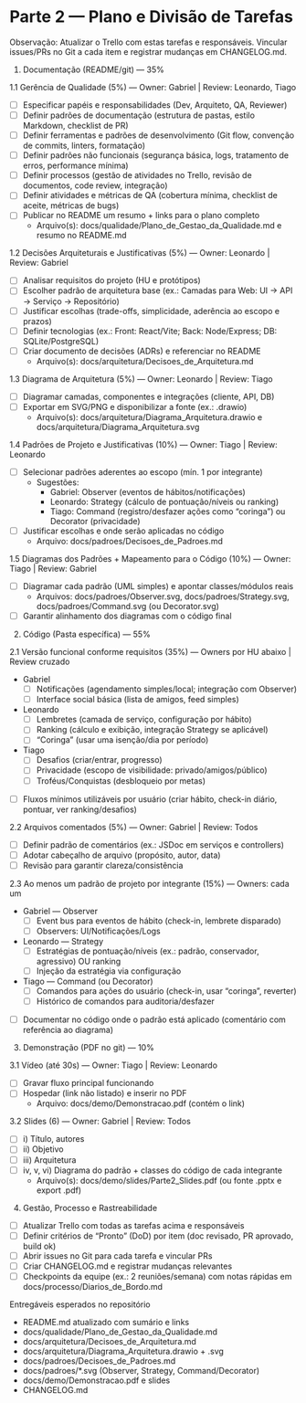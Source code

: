 # Parte 2 — Plano e Divisão de Tarefas


Observação: Atualizar o Trello com estas tarefas e responsáveis. Vincular issues/PRs no Git a cada item e registrar mudanças em CHANGELOG.md.

1) Documentação (README/git) — 35%

1.1 Gerência de Qualidade (5%) — Owner: Gabriel | Review: Leonardo, Tiago
- [ ] Especificar papéis e responsabilidades (Dev, Arquiteto, QA, Reviewer)
- [ ] Definir padrões de documentação (estrutura de pastas, estilo Markdown, checklist de PR)
- [ ] Definir ferramentas e padrões de desenvolvimento (Git flow, convenção de commits, linters, formatação)
- [ ] Definir padrões não funcionais (segurança básica, logs, tratamento de erros, performance mínima)
- [ ] Definir processos (gestão de atividades no Trello, revisão de documentos, code review, integração)
- [ ] Definir atividades e métricas de QA (cobertura mínima, checklist de aceite, métricas de bugs)
- [ ] Publicar no README um resumo + links para o plano completo
  - Arquivo(s): docs/qualidade/Plano_de_Gestao_da_Qualidade.md e resumo no README.md

1.2 Decisões Arquiteturais e Justificativas (5%) — Owner: Leonardo | Review: Gabriel
- [ ] Analisar requisitos do projeto (HU e protótipos)
- [ ] Escolher padrão de arquitetura base (ex.: Camadas para Web: UI → API → Serviço → Repositório)
- [ ] Justificar escolhas (trade-offs, simplicidade, aderência ao escopo e prazos)
- [ ] Definir tecnologias (ex.: Front: React/Vite; Back: Node/Express; DB: SQLite/PostgreSQL)
- [ ] Criar documento de decisões (ADRs) e referenciar no README
  - Arquivo(s): docs/arquitetura/Decisoes_de_Arquitetura.md

1.3 Diagrama de Arquitetura (5%) — Owner: Leonardo | Review: Tiago
- [ ] Diagramar camadas, componentes e integrações (cliente, API, DB)
- [ ] Exportar em SVG/PNG e disponibilizar a fonte (ex.: .drawio)
  - Arquivo(s): docs/arquitetura/Diagrama_Arquitetura.drawio e docs/arquitetura/Diagrama_Arquitetura.svg

1.4 Padrões de Projeto e Justificativas (10%) — Owner: Tiago | Review: Leonardo
- [ ] Selecionar padrões aderentes ao escopo (mín. 1 por integrante)
  - Sugestões:
    - Gabriel: Observer (eventos de hábitos/notificações)
    - Leonardo: Strategy (cálculo de pontuação/níveis ou ranking)
    - Tiago: Command (registro/desfazer ações como “coringa”) ou Decorator (privacidade)
- [ ] Justificar escolhas e onde serão aplicadas no código
  - Arquivo: docs/padroes/Decisoes_de_Padroes.md

1.5 Diagramas dos Padrões + Mapeamento para o Código (10%) — Owner: Tiago | Review: Gabriel
- [ ] Diagramar cada padrão (UML simples) e apontar classes/módulos reais
  - Arquivos: docs/padroes/Observer.svg, docs/padroes/Strategy.svg, docs/padroes/Command.svg (ou Decorator.svg)
- [ ] Garantir alinhamento dos diagramas com o código final

2) Código (Pasta específica) — 55%

2.1 Versão funcional conforme requisitos (35%) — Owners por HU abaixo | Review cruzado
- Gabriel
  - [ ] Notificações (agendamento simples/local; integração com Observer)
  - [ ] Interface social básica (lista de amigos, feed simples)
- Leonardo
  - [ ] Lembretes (camada de serviço, configuração por hábito)
  - [ ] Ranking (cálculo e exibição, integração Strategy se aplicável)
  - [ ] “Coringa” (usar uma isenção/dia por período)
- Tiago
  - [ ] Desafios (criar/entrar, progresso)
  - [ ] Privacidade (escopo de visibilidade: privado/amigos/público)
  - [ ] Troféus/Conquistas (desbloqueio por metas)
- [ ] Fluxos mínimos utilizáveis por usuário (criar hábito, check-in diário, pontuar, ver ranking/desafios)

2.2 Arquivos comentados (5%) — Owner: Gabriel | Review: Todos
- [ ] Definir padrão de comentários (ex.: JSDoc em serviços e controllers)
- [ ] Adotar cabeçalho de arquivo (propósito, autor, data)
- [ ] Revisão para garantir clareza/consistência

2.3 Ao menos um padrão de projeto por integrante (15%) — Owners: cada um
- Gabriel — Observer
  - [ ] Event bus para eventos de hábito (check-in, lembrete disparado)
  - [ ] Observers: UI/Notificações/Logs
- Leonardo — Strategy
  - [ ] Estratégias de pontuação/níveis (ex.: padrão, conservador, agressivo) OU ranking
  - [ ] Injeção da estratégia via configuração
- Tiago — Command (ou Decorator)
  - [ ] Comandos para ações do usuário (check-in, usar “coringa”, reverter)
  - [ ] Histórico de comandos para auditoria/desfazer
- [ ] Documentar no código onde o padrão está aplicado (comentário com referência ao diagrama)

3) Demonstração (PDF no git) — 10%

3.1 Vídeo (até 30s) — Owner: Tiago | Review: Leonardo
- [ ] Gravar fluxo principal funcionando
- [ ] Hospedar (link não listado) e inserir no PDF
  - Arquivo: docs/demo/Demonstracao.pdf (contém o link)

3.2 Slides (6) — Owner: Gabriel | Review: Todos
- [ ] i) Título, autores
- [ ] ii) Objetivo
- [ ] iii) Arquitetura
- [ ] iv, v, vi) Diagrama do padrão + classes do código de cada integrante
  - Arquivo(s): docs/demo/slides/Parte2_Slides.pdf (ou fonte .pptx e export .pdf)

4) Gestão, Processo e Rastreabilidade

- [ ] Atualizar Trello com todas as tarefas acima e responsáveis
- [ ] Definir critérios de “Pronto” (DoD) por item (doc revisado, PR aprovado, build ok)
- [ ] Abrir issues no Git para cada tarefa e vincular PRs
- [ ] Criar CHANGELOG.md e registrar mudanças relevantes
- [ ] Checkpoints da equipe (ex.: 2 reuniões/semana) com notas rápidas em docs/processo/Diarios_de_Bordo.md

Entregáveis esperados no repositório

- README.md atualizado com sumário e links
- docs/qualidade/Plano_de_Gestao_da_Qualidade.md
- docs/arquitetura/Decisoes_de_Arquitetura.md
- docs/arquitetura/Diagrama_Arquitetura.drawio + .svg
- docs/padroes/Decisoes_de_Padroes.md
- docs/padroes/*.svg (Observer, Strategy, Command/Decorator)
- docs/demo/Demonstracao.pdf e slides
- CHANGELOG.md